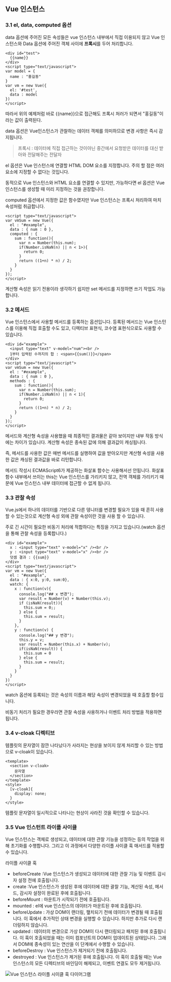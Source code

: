## Vue 인스턴스

### 3.1 el, data, computed 옵션

data 옵션에 주어진 모든 속성들은 vue 인스턴스 내부에서 직접 이용되지 않고 Vue 인스턴스와 Data 옵션에 주어진 객체 사이에 **프록시**를 두어 처리합니다.

```
<div id="test">
  {{name}}
</div>
<script type="text/javascript">
var model = {
  name : "홍길동"
}
var vm = new Vue({
  el: '#test',
  data : model
})
</script>
```

따라서 위의 예제처럼 바로 {{name}}으로 접근해도 프록시 처러가 되면서 "홍길동"이라는 값이 출력된다.

data 옵션은 Vue인스턴스가 관찰하는 데이터 객체를 의미하므로 변경 사항은 즉시 감지됩니다.

> 프록시 : 데이터에 직접 접근하는 것이아닌 중간에서 요청받은 데이터를 대신 받아와 전달해주는 전달자

el 옵션은 Vue 인스턴스에 연결할 HTML DOM 요소를 지정합니다. 주의 할 점은 여러 요소에 지정할 수 없다는 것입니다.

동적으로 Vue 인스턴스와 HTML 요소를 연결할 수 있지만, 가능하다면 el 옵션은 Vue 인스턴스를 생성할 때 미리 지정하는 것을 권장합니다. 

computed 옵션에서 지정한 값은 함수였지만 Vue 인스턴스는 프록시 처리하여 마치 속성처럼 취급합니다.

```
<script type="text/javascript">
var vmSum = new Vue({
  el : "#example",
  data : { num : 0 },
  computed : {
    sum : function(){
      var n = Number(this.num);
      if(Number.isNaN(n) || n < 1>){
        return 0;
      }
      return ((1+n) * n) / 2;
    }
  }
});
</script>
```

계산형 속성은 읽기 전용이라 생각하기 쉽지만 set 메서드를 지정하면 쓰기 작업도 가능합니다.

### 3.2 메서드

Vue 인스턴스에서 사용할 메서드를 등록하는 옵션입니다.
등록된 메서드는 Vue 인스턴스를 이용해 직접 호출할 수도 있고, 디렉티브 표현식, 코수염 표현식으로도 사용할 수 있습니다.

```
<div id="example">
  <input type="text" v-model="num"><br />
  1부터 입력된 수까지의 합 : <span>{{sum()}}</span>
</div>
<script type="text/javascript">
var vmSum = new Vue({
  el : "#example",
  data : { num : 0 },
  methods : {
    sum : function(){
      var n = Number(this.sum);
      if(Number.isNaN(n) || n < 1){
        return 0;
      }
      return ((1+n) * n) / 2;
    }
  }
});
</script>
```

메서드와 계산형 속성을 사용했을 때 최종적인 결과물은 같아 보이지만 내부 작동 방식에는 차이가 있습니다. 계산형 속성은 종속된 값에 의해 결과값이 캐싱됩니다.

즉, 메서드를 사용한 값은 매번 메서드를 실행하여 값을 받아오지만 계산형 속성을 사용한 값은 캐싱된 결과값을 바로 리턴합니다.

메서드 작성시 ECMAScript6가 제공하는 화살표 함수는 사용해서선 안됩니다. 화살표 함수 내부에서 쓰이는 this는 Vue 인스턴스를 가리키지 않고, 전역 객체를 가리키기 때문에 Vue 인스턴스 내부 데이터에 접근할 수 없게 됩니다.

### 3.3 관찰 속성

Vue.js에서 하나의 데이터를 기반으로 다른 뎅니터를 변경할 필요가 있을 때 흔히 사용할 수 있는것으로 계산형 속성 외에 관찰 속성이란 것을 사용 할 수 있습니다.

주로 긴 시간이 필요한 비동기 처리에 적합하다는 특징을 가지고 있습니다.(watch 옵션을 통해 관찰 속성을 등록합니다.)

```
<div id="example">
  x : <input type="text" v-model="x" /><br />
  y : <input type="text" v-model="x" /><br />
  덧셈 결과 : {{sum}}
</div>
<script type="text/javascript">
var vm = new Vue({
  el : "#example",
  data : { x:0, y:0, sum:0},
  watch: {
    x : function(v){
      console.log("## x 변경");
      var result = Number(v) + Number(this.v);
      if (isNaN(result)){
        this.sum = 0;;
      } else {
        this.sum = result;
      }
    },
    y : function(v) {
      console.log("## y 변경");
      this.y = v;
      var result = Number(this.x) + Number(v);
      if(isNaN(result)) {
        this.sum = 0
      } else {
        this.sum = result;
      }
    }
  }
})
</script>
```

watch 옵션에 등록되는 것은 속성의 이름과 해당 속성이 변경되었을 때 호출할 함수입니다.

비동기 처리가 필요한 경우라면 관찰 속성을 사용하거나 이벤트 처리 방법을 적용하면 됩니다.

### 3.4 v-cloak 디렉티브

템플릿의 문자열이 잠깐 나타났다가 사라지는 현상을 보이지 않게 처리할 수 있는 방법으로 v-cloak이 있습니다.

```
<template>
  <section v-cloak>
    문자열
  </section>
</template>
<style>
  [v-cloak]{
    display: none;
  }
</style>
```

템플릿 문자열이 일시적으로 나타나는 현상이 사라진 것을 확인할 수 있습니다.

### 3.5 Vue 인스턴트 라이플 사이클

Vue 인스턴스는 객체로 생성되고, 데이터에 대한 관찰 기능을 성정하는 등의 작업을 위해 초기화를 수행합니다. 그리고 이 과정에서 다양한 라이플 사이클 훅 매서드를 적용할 수 있습니다.

라이플 사이클 훅
- beforeCreate :Vue 인스턴스가 생성되고 데이터에 대한 관찰 기능 및 이벤트 감시자 설정 전에 호출됩니다.
- create :Vue 인스턴스가 생성된 후에 데이터에 대한 괄찰 기능, 계산된 속성, 메서드, 감시자 설정이 완료된 후에 호출됩니다.
- beforeMount : 마운트가 시작되기 전에 호출됩니다.
- mounted : el에 vue 인스턴스의 데이터가 마운트된 후에 호출됩니다.
- beforeUpdate : 가상 DOM이 랜더링, 퍂치되기 전에 데이터가 변경될 때 호출됩니다. 이 훅에서 추가적인 상태 변경을 실행할 수 있습니다. 하지만 추가로 다시 랜더링하지 않습니다.
- updated : 데이터의 변경으로 가상 DOM이 다시 랜더링되고 패치된 후에 호출됩니다. 이 훅이 호출되었을 때는 이미 컴포넌트의 DOM이 업데이트된 상태입니다. 그래서 DOM에 종속성이 있는 연산을 이 단계에서 수행할 수 있습니다.
- beforeDestroy : Vue 인스턴스가 제거되기 전에 호출됩니다.
- destroyed : Vue 인스턴스가 제거된 후에 호출됩니다. 이 훅이 호출될 때는 Vue 인스턴스의 모든 디렉티브의 바인딩이 해제되고, 이벤트 연결도 모두 제거됩니다.

![Vue 인스턴스 라이플 시이클 훅 다이어그램](https://kr.vuejs.org/images/lifecycle.png)